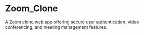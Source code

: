 # Zoom_Clone
A Zoom clone web app offering secure user authentication, video conferencing, and meeting management features.

